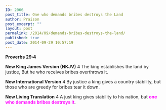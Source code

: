 ```yaml
---
ID: 2066
post_title: One who demands bribes destroys the Land
author: Praison
post_excerpt: ""
layout: post
permalink: /2014/09/demands-bribes-destroys-the-land/
published: true
post_date: 2014-09-29 10:57:19
---
```

<strong>Proverbs 29:4</strong>

<strong>New King James Version (NKJV)</strong>
4 The king establishes the land by justice,
But he who receives bribes overthrows it.

<strong>New International Version</strong>
4 By justice a king gives a country stability, but those who are greedy for bribes tear it down.

<strong>New Living Translation</strong>
4 A just king gives stability to his nation, but <span style="color: #ff00ff;"><strong>one who demands bribes destroys it</strong></span>.